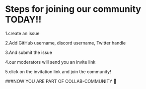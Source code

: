 # Steps for joining our community TODAY!!

1.create an issue 

2.Add GitHub username, discord username, Twitter handle

3.And submit the issue

4.our moderators will send you an invite link

5.click on the invitation link and join the community! 

###NOW YOU ARE PART OF COLLAB-COMMUNITY 🎉
